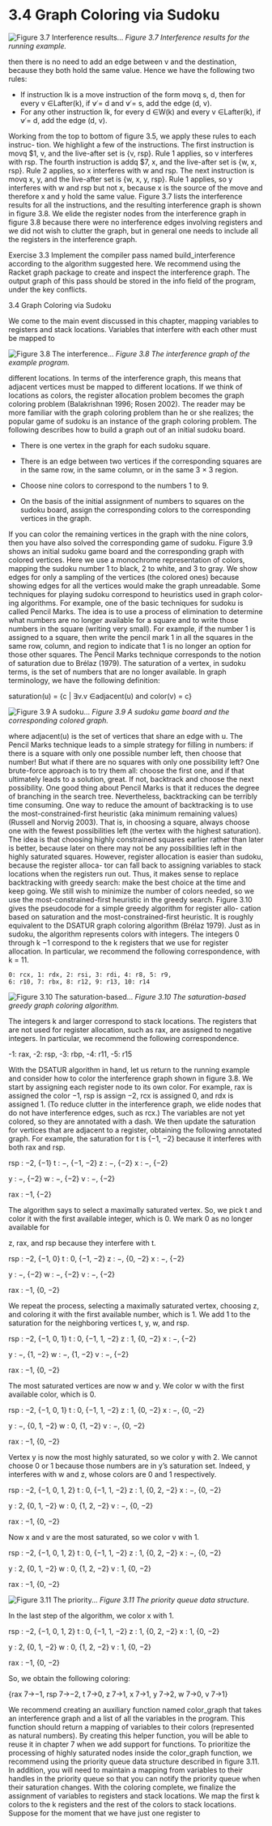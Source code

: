 # 3.4 Graph Coloring via Sudoku

![Figure 3.7 Interference results...](images/page_57_vector_234.png)
*Figure 3.7 Interference results for the running example.*

then there is no need to add an edge between v and the destination, because they both hold the same value. Hence we have the following two rules:

* If instruction Ik is a move instruction of the form movq s, d, then for every
  v ∈Lafter(k), if v ̸= d and v ̸= s, add the edge (d, v).
* For any other instruction Ik, for every d ∈W(k) and every v ∈Lafter(k), if v ̸= d, add
  the edge (d, v).

Working from the top to bottom of figure 3.5, we apply these rules to each instruc- tion. We highlight a few of the instructions. The first instruction is movq $1, v, and the live-after set is {v, rsp}. Rule 1 applies, so v interferes with rsp. The fourth instruction is addq $7, x, and the live-after set is {w, x, rsp}. Rule 2 applies, so x interferes with w and rsp. The next instruction is movq x, y, and the live-after set is {w, x, y, rsp}. Rule 1 applies, so y interferes with w and rsp but not x, because x is the source of the move and therefore x and y hold the same value. Figure 3.7 lists the interference results for all the instructions, and the resulting interference graph is shown in figure 3.8. We elide the register nodes from the interference graph in figure 3.8 because there were no interference edges involving registers and we did not wish to clutter the graph, but in general one needs to include all the registers in the interference graph.

Exercise 3.3 Implement the compiler pass named build_interference according to the algorithm suggested here. We recommend using the Racket graph package to create and inspect the interference graph. The output graph of this pass should be stored in the info field of the program, under the key conflicts.

3.4 Graph Coloring via Sudoku

We come to the main event discussed in this chapter, mapping variables to registers and stack locations. Variables that interfere with each other must be mapped to

![Figure 3.8 The interference...](images/page_58_vector_194.png)
*Figure 3.8 The interference graph of the example program.*

different locations. In terms of the interference graph, this means that adjacent vertices must be mapped to different locations. If we think of locations as colors, the register allocation problem becomes the graph coloring problem (Balakrishnan 1996; Rosen 2002). The reader may be more familiar with the graph coloring problem than he or she realizes; the popular game of sudoku is an instance of the graph coloring problem. The following describes how to build a graph out of an initial sudoku board.

* There is one vertex in the graph for each sudoku square.

* There is an edge between two vertices if the corresponding squares are in the
  same row, in the same column, or in the same 3 × 3 region.

* Choose nine colors to correspond to the numbers 1 to 9.

* On the basis of the initial assignment of numbers to squares on the sudoku board,
  assign the corresponding colors to the corresponding vertices in the graph.

If you can color the remaining vertices in the graph with the nine colors, then you have also solved the corresponding game of sudoku. Figure 3.9 shows an initial sudoku game board and the corresponding graph with colored vertices. Here we use a monochrome representation of colors, mapping the sudoku number 1 to black, 2 to white, and 3 to gray. We show edges for only a sampling of the vertices (the colored ones) because showing edges for all the vertices would make the graph unreadable. Some techniques for playing sudoku correspond to heuristics used in graph color- ing algorithms. For example, one of the basic techniques for sudoku is called Pencil Marks. The idea is to use a process of elimination to determine what numbers are no longer available for a square and to write those numbers in the square (writing very small). For example, if the number 1 is assigned to a square, then write the pencil mark 1 in all the squares in the same row, column, and region to indicate that 1 is no longer an option for those other squares. The Pencil Marks technique corresponds to the notion of saturation due to Brélaz (1979). The saturation of a vertex, in sudoku terms, is the set of numbers that are no longer available. In graph terminology, we have the following definition:

saturation(u) = {c | ∃v.v ∈adjacent(u) and color(v) = c}

![Figure 3.9 A sudoku...](images/page_59_vector_267.png)
*Figure 3.9 A sudoku game board and the corresponding colored graph.*

where adjacent(u) is the set of vertices that share an edge with u. The Pencil Marks technique leads to a simple strategy for filling in numbers: if there is a square with only one possible number left, then choose that number! But what if there are no squares with only one possibility left? One brute-force approach is to try them all: choose the first one, and if that ultimately leads to a solution, great. If not, backtrack and choose the next possibility. One good thing about Pencil Marks is that it reduces the degree of branching in the search tree. Nevertheless, backtracking can be terribly time consuming. One way to reduce the amount of backtracking is to use the most-constrained-first heuristic (aka minimum remaining values) (Russell and Norvig 2003). That is, in choosing a square, always choose one with the fewest possibilities left (the vertex with the highest saturation). The idea is that choosing highly constrained squares earlier rather than later is better, because later on there may not be any possibilities left in the highly saturated squares. However, register allocation is easier than sudoku, because the register alloca- tor can fall back to assigning variables to stack locations when the registers run out. Thus, it makes sense to replace backtracking with greedy search: make the best choice at the time and keep going. We still wish to minimize the number of colors needed, so we use the most-constrained-first heuristic in the greedy search. Figure 3.10 gives the pseudocode for a simple greedy algorithm for register allo- cation based on saturation and the most-constrained-first heuristic. It is roughly equivalent to the DSATUR graph coloring algorithm (Brélaz 1979). Just as in sudoku, the algorithm represents colors with integers. The integers 0 through k −1 correspond to the k registers that we use for register allocation. In particular, we recommend the following correspondence, with k = 11.

```
0: rcx, 1: rdx, 2: rsi, 3: rdi, 4: r8, 5: r9,
6: r10, 7: rbx, 8: r12, 9: r13, 10: r14
```

![Figure 3.10 The saturation-based...](images/page_60_vector_258.png)
*Figure 3.10 The saturation-based greedy graph coloring algorithm.*

The integers k and larger correspond to stack locations. The registers that are not used for register allocation, such as rax, are assigned to negative integers. In particular, we recommend the following correspondence.

-1: rax, -2: rsp, -3: rbp, -4: r11, -5: r15

With the DSATUR algorithm in hand, let us return to the running example and consider how to color the interference graph shown in figure 3.8. We start by assigning each register node to its own color. For example, rax is assigned the color −1, rsp is assign −2, rcx is assigned 0, and rdx is assigned 1. (To reduce clutter in the interference graph, we elide nodes that do not have interference edges, such as rcx.) The variables are not yet colored, so they are annotated with a dash. We then update the saturation for vertices that are adjacent to a register, obtaining the following annotated graph. For example, the saturation for t is {−1, −2} because it interferes with both rax and rsp.

rsp : −2, {−1} t : −, {−1, −2} z : −, {−2} x : −, {−2}

y : −, {−2} w : −, {−2} v : −, {−2}

rax : −1, {−2}

The algorithm says to select a maximally saturated vertex. So, we pick t and color it with the first available integer, which is 0. We mark 0 as no longer available for

z, rax, and rsp because they interfere with t.

rsp : −2, {−1, 0} t : 0, {−1, −2} z : −, {0, −2} x : −, {−2}

y : −, {−2} w : −, {−2} v : −, {−2}

rax : −1, {0, −2}

We repeat the process, selecting a maximally saturated vertex, choosing z, and coloring it with the first available number, which is 1. We add 1 to the saturation for the neighboring vertices t, y, w, and rsp.

rsp : −2, {−1, 0, 1} t : 0, {−1, 1, −2} z : 1, {0, −2} x : −, {−2}

y : −, {1, −2} w : −, {1, −2} v : −, {−2}

rax : −1, {0, −2}

The most saturated vertices are now w and y. We color w with the first available color, which is 0.

rsp : −2, {−1, 0, 1} t : 0, {−1, 1, −2} z : 1, {0, −2} x : −, {0, −2}

y : −, {0, 1, −2} w : 0, {1, −2} v : −, {0, −2}

rax : −1, {0, −2}

Vertex y is now the most highly saturated, so we color y with 2. We cannot choose 0 or 1 because those numbers are in y’s saturation set. Indeed, y interferes with w and z, whose colors are 0 and 1 respectively.

rsp : −2, {−1, 0, 1, 2} t : 0, {−1, 1, −2} z : 1, {0, 2, −2} x : −, {0, −2}

y : 2, {0, 1, −2} w : 0, {1, 2, −2} v : −, {0, −2}

rax : −1, {0, −2}

Now x and v are the most saturated, so we color v with 1.

rsp : −2, {−1, 0, 1, 2} t : 0, {−1, 1, −2} z : 1, {0, 2, −2} x : −, {0, −2}

y : 2, {0, 1, −2} w : 0, {1, 2, −2} v : 1, {0, −2}

rax : −1, {0, −2}

![Figure 3.11 The priority...](images/page_62_vector_262.png)
*Figure 3.11 The priority queue data structure.*

In the last step of the algorithm, we color x with 1.

rsp : −2, {−1, 0, 1, 2} t : 0, {−1, 1, −2} z : 1, {0, 2, −2} x : 1, {0, −2}

y : 2, {0, 1, −2} w : 0, {1, 2, −2} v : 1, {0, −2}

rax : −1, {0, −2}

So, we obtain the following coloring:

{rax 7→−1, rsp 7→−2, t 7→0, z 7→1, x 7→1, y 7→2, w 7→0, v 7→1}

We recommend creating an auxiliary function named color_graph that takes an interference graph and a list of all the variables in the program. This function should return a mapping of variables to their colors (represented as natural numbers). By creating this helper function, you will be able to reuse it in chapter 7 when we add support for functions. To prioritize the processing of highly saturated nodes inside the color_graph function, we recommend using the priority queue data structure described in figure 3.11. In addition, you will need to maintain a mapping from variables to their handles in the priority queue so that you can notify the priority queue when their saturation changes. With the coloring complete, we finalize the assignment of variables to registers and stack locations. We map the first k colors to the k registers and the rest of the colors to stack locations. Suppose for the moment that we have just one register to

